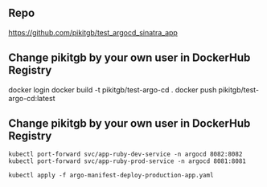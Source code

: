 ## Repo
https://github.com/pikitgb/test_argocd_sinatra_app


## Change pikitgb by your own user in DockerHub Registry

docker login
docker build -t pikitgb/test-argo-cd .
docker push pikitgb/test-argo-cd:latest

## Change pikitgb by your own user in DockerHub Registry

```
kubectl port-forward svc/app-ruby-dev-service -n argocd 8082:8082
kubectl port-forward svc/app-ruby-prod-service -n argocd 8081:8081
```

```
kubectl apply -f argo-manifest-deploy-production-app.yaml
```
